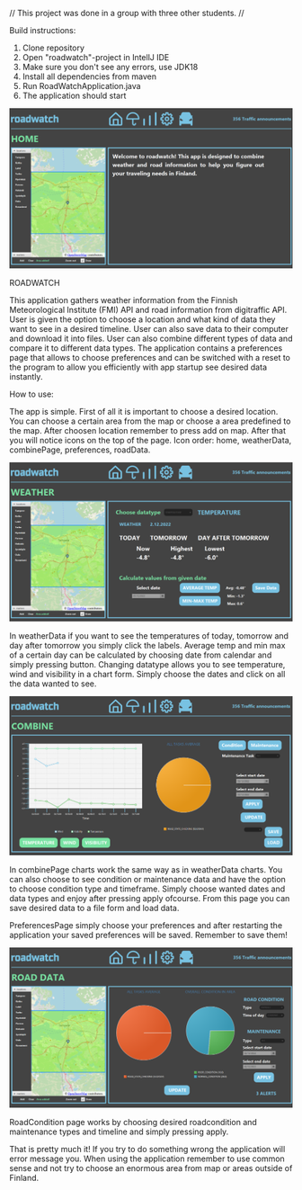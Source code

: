 // This project was done in a group with three other students. //

Build instructions:

1. Clone repository
2. Open "roadwatch"-project in IntellJ IDE
3. Make sure you don't see any errors, use JDK18
4. Install all dependencies from maven
5. Run RoadWatchApplication.java
6. The application should start


![roadwatchHomeScreen.png](./roadwatchHomeScreen.png)

ROADWATCH

This application gathers weather information from the Finnish Meteorological Institute (FMI) API and road information from digitraffic API.
User is given the option to choose a location and what kind of data they want to see in a desired timeline.
User can also save data to their computer and download it into files. 
User can also combine different types of data and compare it to different data types.
The application contains a preferences page that allows to choose preferences and can be switched with a reset to the program to allow you
efficiently with app startup see desired data instantly. 



How to use:

The app is simple. First of all it is important to choose a desired location. You can choose a certain area from the map or choose a area
predefined to the map. After choosen location remember to press add on map. After that you will notice icons on the top of the page. 
Icon order: home, weatherData, combinePage, preferences, roadData. 

![roadwatchWeatherScreen.png](./roadwatchWeatherScreen.png)

In weatherData if you want to see the temperatures of today, tomorrow and day after tomorrow
you simply click the labels. Average temp and min max of a certain day can be calculated by choosing date from calendar and simply pressing button. Changing datatype
allows you to see temperature, wind and visibility in a chart form. Simply choose the dates and click on all the data wanted to see. 

![roadwatchCombinePage.png](./roadwatchCombinePage.png)

In combinePage charts work the same way as in weatherData charts. You can also choose to see condition or maintenance data and have the option to choose condition type and timeframe.
Simply choose wanted dates and data types and enjoy after pressing apply ofcourse. From this page you can save desired data to a file form and load data.

PreferencesPage simply choose your preferences and after restarting the application your saved preferences will be saved. Remember to save them!

![roadwatchRoadConditionPage.png](./roadwatchRoadConditionPage.png)

RoadCondition page works by choosing desired roadcondition and maintenance types and timeline and simply pressing apply.

That is pretty much it! If you try to do something wrong the application will error message you. When using the application remember to use common sense and not try
to choose an enormous area from map or areas outside of Finland.
